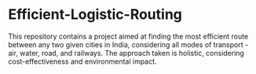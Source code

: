 # Efficient-Logistic-Routing
This repository contains a project aimed at finding the most efficient route between any two given cities in India, considering all modes of transport - air, water, road, and railways. The approach taken is holistic, considering cost-effectiveness and environmental impact.
